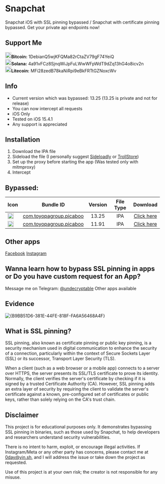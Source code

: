 # Snapchat

Snapchat iOS with SSL pinning bypassed / Snapchat with certificate pinning bypassed.
Get your private api endpoints now!

## Support Me
<img src="https://cdn-icons-png.flaticon.com/512/5968/5968260.png" width="20">**Bitcoin:** 1DebianQ5wjKFQMa82rCtaZV79gF74YeiQ   
<img src="https://upload.wikimedia.org/wikipedia/en/thumb/b/b9/Solana_logo.png/252px-Solana_logo.png" width="20">**Solana:** 4a91vFCz8SjnqWiJpFuLWwWFpWdT9dZq13hG4o8icv2n   
<img src="https://cdn.freebiesupply.com/logos/large/2x/litecoin-logo-png-transparent.png" width="20">**Litecoin:** MFi28zedB78kaNiRpi9eBkFRTtGZNoxcWv   

## Info

- Current version which was bypassed: 13.25 (13.25 is private and not for release)
- You can now intercept all requests
- iOS Only
- Tested on iOS 15.4.1
- Any support is appreciated
 
## Installation
1. Download the IPA file
2. Sideload the file (I personally suggest [Sideloadly](https://sideloadly.io/) or [TrollStore](https://github.com/opa334/TrollStore))
3. Set up the proxy before starting the app (Was tested only with mitmproxy)
4. Intercept

## Bypassed:

| Icon | Bundle ID | Version | File Type | Download |
| ------------------ |:------:|:------:|:------:|:------:|
| <img src="https://cdn-icons-png.flaticon.com/512/3670/3670166.png" width="20">| [com.toyopagroup.picaboo](https://github.com/culturally/Snapchat-SSL-Pinning-bypass-ios/releases/download/13.25/Snapchat13.25.ipa) | 13.25 | IPA | [Click here](https://github.com/culturally/Snapchat-SSL-Pinning-bypass-ios/releases/download/13.25/Snapchat13.25.ipa) |
| <img src="https://cdn-icons-png.flaticon.com/512/3670/3670166.png" width="20">| [com.toyopagroup.picaboo](https://github.com/culturally/Snapchat-SSL-Pinning-bypass-ios/releases/download/11.91/Snapchat11.91.ipa) | 11.91 | IPA | [Click here](https://github.com/culturally/Snapchat-SSL-Pinning-bypass-ios/releases/download/11.91/Snapchat11.91.ipa) |



## Other apps
[Facebook](https://github.com/culturally/Facebook-iOS-SSL-pinning-bypass/)
[Instagram](https://github.com/culturally/Instagram-iOS-SSL-pinning-bypass)

## Wanna learn how to bypass SSL pinning in apps or Do you have custom request for an App?
Message me on Telegram: [@undecryptable](https://t.me/undecryptable)
Other apps available

## Evidence

![{B9BB51D6-381E-44FE-818F-FA6A56468A4F}](https://github.com/user-attachments/assets/d8b0f022-8c07-4588-ad37-c04359e218f7)


## What is SSL pinning?

SSL pinning, also known as certificate pinning or public key pinning, is a security mechanism used in digital communication to enhance the security of a connection, particularly within the context of Secure Sockets Layer (SSL) or its successor, Transport Layer Security (TLS).

When a client (such as a web browser or a mobile app) connects to a server over HTTPS, the server presents its SSL/TLS certificate to prove its identity. Normally, the client verifies the server's certificate by checking if it is signed by a trusted Certificate Authority (CA). However, SSL pinning adds an extra layer of security by requiring the client to validate the server's certificate against a known, pre-configured set of certificates or public keys, rather than solely relying on the CA's trust chain.


## Disclaimer
This project is for educational purposes only. It demonstrates bypassing SSL pinning in binaries, such as those used by Snapchat, to help developers and researchers understand security vulnerabilities.

There is no intent to harm, exploit, or encourage illegal activities. If Instagram/Meta or any other party has concerns, please contact me at 0day@yin.sh, and I will address the issue or take down the project as requested.

Use of this project is at your own risk; the creator is not responsible for any misuse.
